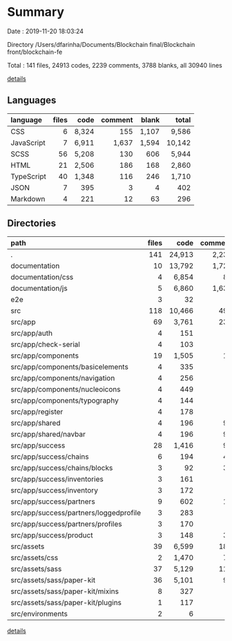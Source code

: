 # Summary

Date : 2019-11-20 18:03:24

Directory /Users/dfarinha/Documents/Blockchain final/Blockchain front/blockchain-fe

Total : 141 files,  24913 codes, 2239 comments, 3788 blanks, all 30940 lines

[details](details.md)

## Languages
| language | files | code | comment | blank | total |
| :--- | ---: | ---: | ---: | ---: | ---: |
| CSS | 6 | 8,324 | 155 | 1,107 | 9,586 |
| JavaScript | 7 | 6,911 | 1,637 | 1,594 | 10,142 |
| SCSS | 56 | 5,208 | 130 | 606 | 5,944 |
| HTML | 21 | 2,506 | 186 | 168 | 2,860 |
| TypeScript | 40 | 1,348 | 116 | 246 | 1,710 |
| JSON | 7 | 395 | 3 | 4 | 402 |
| Markdown | 4 | 221 | 12 | 63 | 296 |

## Directories
| path | files | code | comment | blank | total |
| :--- | ---: | ---: | ---: | ---: | ---: |
| . | 141 | 24,913 | 2,239 | 3,788 | 30,940 |
| documentation | 10 | 13,792 | 1,724 | 2,380 | 17,896 |
| documentation/css | 4 | 6,854 | 84 | 782 | 7,720 |
| documentation/js | 5 | 6,860 | 1,633 | 1,588 | 10,081 |
| e2e | 3 | 32 | 0 | 8 | 40 |
| src | 118 | 10,466 | 499 | 1,329 | 12,294 |
| src/app | 69 | 3,761 | 235 | 393 | 4,389 |
| src/app/auth | 4 | 151 | 1 | 17 | 169 |
| src/app/check-serial | 4 | 103 | 0 | 15 | 118 |
| src/app/components | 19 | 1,505 | 16 | 171 | 1,692 |
| src/app/components/basicelements | 4 | 335 | 0 | 12 | 347 |
| src/app/components/navigation | 4 | 256 | 0 | 13 | 269 |
| src/app/components/nucleoicons | 4 | 449 | 1 | 113 | 563 |
| src/app/components/typography | 4 | 144 | 0 | 13 | 157 |
| src/app/register | 4 | 178 | 0 | 19 | 197 |
| src/app/shared | 4 | 196 | 98 | 23 | 317 |
| src/app/shared/navbar | 4 | 196 | 98 | 23 | 317 |
| src/app/success | 28 | 1,416 | 97 | 128 | 1,641 |
| src/app/success/chains | 6 | 194 | 41 | 24 | 259 |
| src/app/success/chains/blocks | 3 | 92 | 38 | 9 | 139 |
| src/app/success/inventories | 3 | 161 | 2 | 16 | 179 |
| src/app/success/inventory | 3 | 172 | 5 | 13 | 190 |
| src/app/success/partners | 9 | 602 | 13 | 37 | 652 |
| src/app/success/partners/loggedprofile | 3 | 283 | 2 | 18 | 303 |
| src/app/success/partners/profiles | 3 | 170 | 7 | 6 | 183 |
| src/app/success/product | 3 | 148 | 36 | 24 | 208 |
| src/assets | 39 | 6,599 | 182 | 902 | 7,683 |
| src/assets/css | 2 | 1,470 | 71 | 325 | 1,866 |
| src/assets/sass | 37 | 5,129 | 111 | 577 | 5,817 |
| src/assets/sass/paper-kit | 36 | 5,101 | 90 | 570 | 5,761 |
| src/assets/sass/paper-kit/mixins | 8 | 327 | 6 | 45 | 378 |
| src/assets/sass/paper-kit/plugins | 1 | 117 | 0 | 3 | 120 |
| src/environments | 2 | 6 | 4 | 3 | 13 |

[details](details.md)